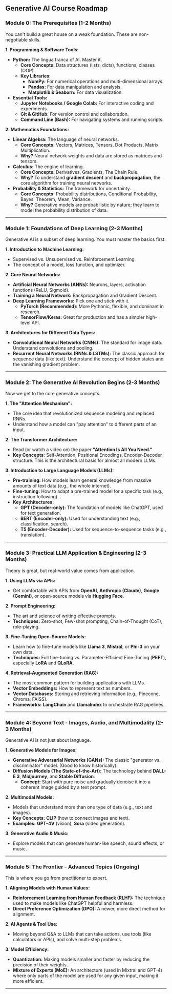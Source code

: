 ## Generative AI Course Roadmap

### Module 0: The Prerequisites (1-2 Months)

You can't build a great house on a weak foundation. These are non-negotiable skills.

**1. Programming & Software Tools:**

- **Python:** The lingua franca of AI. Master it.
    - **Core Concepts:** Data structures (lists, dicts), functions, classes (OOP).
    - **Key Libraries:**
        - **NumPy:** For numerical operations and multi-dimensional arrays.
        - **Pandas:** For data manipulation and analysis.
        - **Matplotlib & Seaborn:** For data visualization.
- **Essential Tools:**
    - **Jupyter Notebooks / Google Colab:** For interactive coding and experiments.
    - **Git & GitHub:** For version control and collaboration.
    - **Command Line (Bash):** For navigating systems and running scripts.

**2. Mathematics Foundations:**

- **Linear Algebra:** The language of neural networks.
    - **Core Concepts:** Vectors, Matrices, Tensors, Dot Products, Matrix Multiplication.
    - **Why?** Neural network weights and data are stored as matrices and tensors.
- **Calculus:** The engine of learning.
    - **Core Concepts:** Derivatives, Gradients, The Chain Rule.
    - **Why?** To understand **gradient descent** and **backpropagation**, the core algorithm for training neural networks.
- **Probability & Statistics:** The framework for uncertainty.
    - **Core Concepts:** Probability distributions, Conditional Probability, Bayes' Theorem, Mean, Variance.
    - **Why?** Generative models are probabilistic by nature; they learn to model the probability distribution of data.

---

### Module 1: Foundations of Deep Learning (2-3 Months)

Generative AI is a subset of deep learning. You must master the basics first.

**1. Introduction to Machine Learning:**

- Supervised vs. Unsupervised vs. Reinforcement Learning.
- The concept of a model, loss function, and optimizer.

**2. Core Neural Networks:**

- **Artificial Neural Networks (ANNs):** Neurons, layers, activation functions (ReLU, Sigmoid).
- **Training a Neural Network:** Backpropagation and Gradient Descent.
- **Deep Learning Frameworks:** Pick one and stick with it.
    - **PyTorch (Recommended):** More Pythonic, flexible, and dominant in research.
    - **TensorFlow/Keras:** Great for production and has a simpler high-level API.

**3. Architectures for Different Data Types:**

- **Convolutional Neural Networks (CNNs):** The standard for image data. Understand convolutions and pooling.
- **Recurrent Neural Networks (RNNs & LSTMs):** The classic approach for sequence data (like text). Understand the concept of hidden states and the vanishing gradient problem.

---

### Module 2: The Generative AI Revolution Begins (2-3 Months)

Now we get to the core generative concepts.

**1. The "Attention Mechanism":**

- The core idea that revolutionized sequence modeling and replaced RNNs.
- Understand how a model can "pay attention" to different parts of an input.

**2. The Transformer Architecture:**

- Read (or watch a video on) the paper **"Attention Is All You Need."**
- **Key Concepts:** Self-Attention, Positional Encodings, Encoder-Decoder structure. This is the architectural basis for almost all modern LLMs.

**3. Introduction to Large Language Models (LLMs):**

- **Pre-training:** How models learn general knowledge from massive amounts of text data (e.g., the whole internet).
- **Fine-tuning:** How to adapt a pre-trained model for a specific task (e.g., instruction following).
- **Key Architectures:**
    - **GPT (Decoder-only):** The foundation of models like ChatGPT, used for text generation.
    - **BERT (Encoder-only):** Used for understanding text (e.g., classification, search).
    - **T5 (Encoder-Decoder):** Used for sequence-to-sequence tasks (e.g., translation).

---

### Module 3: Practical LLM Application & Engineering (2-3 Months)

Theory is great, but real-world value comes from application.

**1. Using LLMs via APIs:**

- Get comfortable with APIs from **OpenAI**, **Anthropic (Claude)**, **Google (Gemini)**, or open-source models via **Hugging Face**.

**2. Prompt Engineering:**

- The art and science of writing effective prompts.
- **Techniques:** Zero-shot, Few-shot prompting, Chain-of-Thought (CoT), role-playing.

**3. Fine-Tuning Open-Source Models:**

- Learn how to fine-tune models like **Llama 3**, **Mistral**, or **Phi-3** on your own data.
- **Techniques:** Full fine-tuning vs. Parameter-Efficient Fine-Tuning (**PEFT**), especially **LoRA** and **QLoRA**.

**4. Retrieval-Augmented Generation (RAG):**

- The most common pattern for building applications with LLMs.
- **Vector Embeddings:** How to represent text as numbers.
- **Vector Databases:** Storing and retrieving information (e.g., Pinecone, Chroma, FAISS).
- **Frameworks:** **LangChain** and **LlamaIndex** to orchestrate RAG pipelines.

---

### Module 4: Beyond Text - Images, Audio, and Multimodality (2-3 Months)

Generative AI is not just about language.

**1. Generative Models for Images:**

- **Generative Adversarial Networks (GANs):** The classic "generator vs. discriminator" model. (Good to know historically).
- **Diffusion Models (The State-of-the-Art):** The technology behind **DALL-E 3**, **Midjourney**, and **Stable Diffusion**.
    - **Concept:** Start with pure noise and gradually denoise it into a coherent image guided by a text prompt.

**2. Multimodal Models:**

- Models that understand more than one type of data (e.g., text and images).
- **Key Concepts:** **CLIP** (how to connect images and text).
- **Examples:** **GPT-4V** (vision), **Sora** (video generation).

**3. Generative Audio & Music:**

- Explore models that can generate human-like speech, sound effects, or music.

---

### Module 5: The Frontier - Advanced Topics (Ongoing)

This is where you go from practitioner to expert.

**1. Aligning Models with Human Values:**

- **Reinforcement Learning from Human Feedback (RLHF):** The technique used to make models like ChatGPT helpful and harmless.
- **Direct Preference Optimization (DPO):** A newer, more direct method for alignment.

**2. AI Agents & Tool Use:**

- Moving beyond Q&A to LLMs that can take actions, use tools (like calculators or APIs), and solve multi-step problems.

**3. Model Efficiency:**

- **Quantization:** Making models smaller and faster by reducing the precision of their weights.
- **Mixture of Experts (MoE):** An architecture (used in Mixtral and GPT-4) where only parts of the model are used for any given input, making it more efficient.

---
